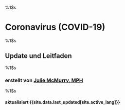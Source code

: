 %1$s
# Coronavirus (COVID-19)

%1$s
## Update und Leitfaden

%1$s
###  erstellt von [Julie McMurry, MPH](https://twitter.com/flattencurve)

%1$s
#### aktualisiert {{site.data.last_updated[site.active_lang]}}
